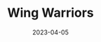 ---
title: Wing Warriors
tags:
  - platform_game-boy-color
  - genre_shmup
note: Incube8 Games
physical: true
digital: true
guide: false
pending: true
date: 2023-04-05
---